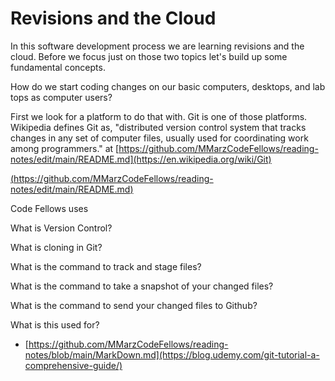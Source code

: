 

# **Revisions and the Cloud**
In this software development process we are learning revisions and the cloud. Before we focus just on those two topics let's build up some fundamental concepts.

How do we start coding changes on our basic computers, desktops, and lab tops as computer users?

First we look for a platform to do that with. Git is one of those platforms. Wikipedia defines Git as, "distributed version control system that tracks changes in any set of computer files, usually used for coordinating work among programmers." at [https://github.com/MMarzCodeFellows/reading-notes/edit/main/README.md](https://en.wikipedia.org/wiki/Git) 



[(https://github.com/MMarzCodeFellows/reading-notes/edit/main/README.md)
](https://git-scm.com/downloads)

Code Fellows uses 

What is Version Control?

What is cloning in Git?

What is the command to track and stage files?

What is the command to take a snapshot of your changed files?

What is the command to send your changed files to Github?

What is this used for? 


- [https://github.com/MMarzCodeFellows/reading-notes/blob/main/MarkDown.md](https://blog.udemy.com/git-tutorial-a-comprehensive-guide/)
